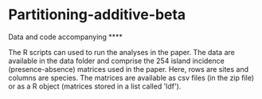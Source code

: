 # Partitioning-additive-beta
Data and code accompanying ****

The R scripts can used to run the analyses in the paper. The data are available in the data folder and comprise the 254 island incidence (presence-absence) matrices used in the paper. Here, rows are sites and columns are species. The matrices are available as csv files (in the zip file) or as a R object (matrices stored in a list called 'ldf').
